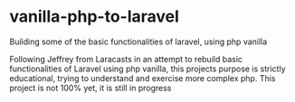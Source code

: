 # vanilla-php-to-laravel
Building some of the basic functionalities of laravel, using php vanilla

Following Jeffrey from Laracasts in an attempt to rebuild basic functionalities of Laravel using php vanilla, this projects purpose is strictly educational, trying to understand and exercise more complex php.
This project is not 100% yet, it is still in progress
